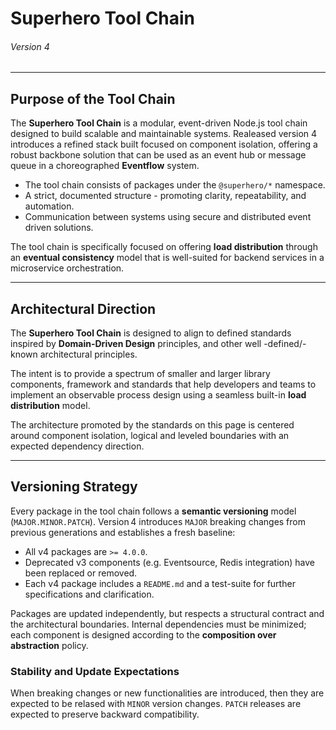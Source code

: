 # Superhero Tool Chain

###### Version 4

---

## Purpose of the Tool Chain

The **Superhero Tool Chain** is a modular, event-driven Node.js tool chain designed to build scalable and maintainable systems. Realeased version 4 introduces a refined stack built focused on component isolation, offering a robust backbone solution that can be used as an event hub or message queue in a choreographed **Eventflow** system.

- The tool chain consists of packages under the `@superhero/*` namespace.
- A strict, documented structure - promoting clarity, repeatability, and automation.
- Communication between systems using secure and distributed event driven solutions.

The tool chain is specifically focused on offering **load distribution** through an **eventual consistency** model that is well-suited for backend services in a microservice orchestration.

---

## Architectural Direction

The **Superhero Tool Chain** is designed to align to defined standards inspired by **Domain-Driven Design** principles, and other well -defined/-known architectural principles. 

The intent is to provide a spectrum of smaller and larger library components, framework and standards that help developers and teams to implement an observable process design using a seamless built-in **load distribution** model.

The architecture promoted by the standards on this page is centered around component isolation, logical and leveled boundaries with an expected dependency direction.

---

## Versioning Strategy

Every package in the tool chain follows a **semantic versioning** model (`MAJOR.MINOR.PATCH`). Version 4 introduces `MAJOR` breaking changes from previous generations and establishes a fresh baseline:

- All v4 packages are `>= 4.0.0`.
- Deprecated v3 components (e.g. Eventsource, Redis integration) have been replaced or removed.
- Each v4 package includes a `README.md` and a test-suite for further specifications and clarification.

Packages are updated independently, but respects a structural contract and the architectural boundaries. Internal dependencies must be minimized; each component is designed according to the **composition over abstraction** policy.

### Stability and Update Expectations

When breaking changes or new functionalities are introduced, then they are expected to be relased with `MINOR` version changes.
`PATCH` releases are expected to preserve backward compatibility.
